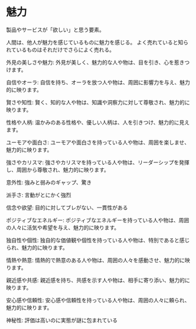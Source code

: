 # 魅力

製品やサービスが「欲しい」と思う要素。

人間は、他人が魅力を感じているものに魅力を感じる。
よく売れていると知られているものはそれだけでさらによく売れる。

外見の美しさや魅力: 外見が美しく、魅力的な人や物は、目を引き、心を惹きつけます。

自信やオーラ: 自信を持ち、オーラを放つ人や物は、周囲に影響力を与え、魅力的に映ります。

賢さや知性: 賢く、知的な人や物は、知識や洞察力に対して尊敬され、魅力的に映ります。

性格や人柄: 温かみのある性格や、優しい人柄は、人を引きつけ、魅力的に見えます。

ユーモアや面白さ: ユーモアや面白さを持っている人や物は、周囲を楽しませ、魅力的に映ります。

強さやカリスマ: 強さやカリスマを持っている人や物は、リーダーシップを発揮し、周囲から尊敬され、魅力的に映ります。

意外性: 強みと弱みのギャップ、驚き

派手さ: 言動がとにかく強烈

信念や欲望: 目的に対してブレがない、一貫性がある

ポジティブなエネルギー: ポジティブなエネルギーを持っている人や物は、周囲の人々に活気や希望を与え、魅力的に映ります。

独自性や個性: 独自的な価値観や個性を持っている人や物は、特別であると感じられ、魅力的に映ります。

情熱や熱意: 情熱的で熱意のある人や物は、周囲の人々を感動させ、魅力的に映ります。

親近感や共感: 親近感を持ち、共感を示す人や物は、相手に寄り添い、魅力的に映ります。

安心感や信頼性: 安心感や信頼性を持っている人や物は、周囲の人々に頼られ、魅力的に映ります。

神秘性: 評価は高いのに実態が謎に包まれている
